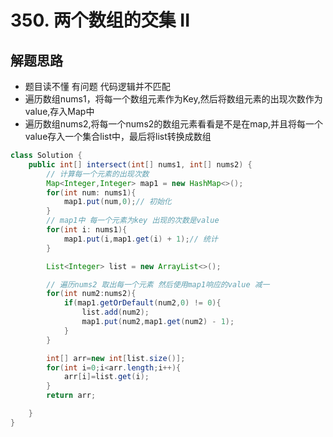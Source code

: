 # 350. 两个数组的交集 II


## 解题思路

* 题目读不懂 有问题 代码逻辑并不匹配
* 遍历数组nums1，将每一个数组元素作为Key,然后将数组元素的出现次数作为value,存入Map中
* 遍历数组nums2,将每一个nums2的数组元素看看是不是在map,并且将每一个value存入一个集合list中，最后将list转换成数组


```java
class Solution {
    public int[] intersect(int[] nums1, int[] nums2) {
        // 计算每一个元素的出现次数
        Map<Integer,Integer> map1 = new HashMap<>();
        for(int num: nums1){
            map1.put(num,0);// 初始化
        }
        // map1中 每一个元素为key 出现的次数是value
        for(int i: nums1){
            map1.put(i,map1.get(i) + 1);// 统计
        }

        List<Integer> list = new ArrayList<>();

        // 遍历nums2 取出每一个元素 然后使用map1响应的value 减一
        for(int num2:nums2){
            if(map1.getOrDefault(num2,0) != 0){
                list.add(num2);
                map1.put(num2,map1.get(num2) - 1);
            }
        }

        int[] arr=new int[list.size()];
        for(int i=0;i<arr.length;i++){
            arr[i]=list.get(i);
        }
        return arr;

    }
}

```
